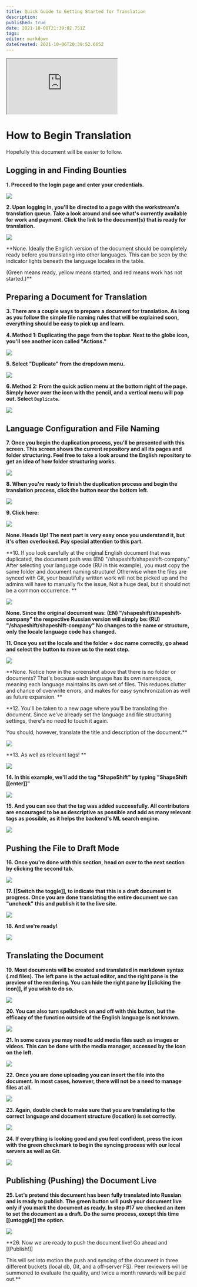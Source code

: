 ```yaml
---
title: Quick Guide to Getting Started for Translation
description: 
published: true
date: 2021-10-08T21:39:02.751Z
tags: 
editor: markdown
dateCreated: 2021-10-06T20:39:52.665Z
---
```


<iframe src="https://shapeshift.one/guides/onboarding-platform/"></iframe>

# How to Begin Translation

Hopefully this document will be easier to follow.
<br>

## Logging in and Finding Bounties

**1. Proceed to the login page and enter your credentials.**

![](https://colony-recorder.s3.amazonaws.com/files/2021-10-06/3f735edb-0327-4ac3-8c50-4f79120ef094/user_cropped_screenshot.jpeg)

**2. Upon logging in, you'll be directed to a page with the workstream's translation queue.  Take a look around and see what's currently available for work and payment. Click the link to the document(s) that is ready for translation.**

![](https://colony-recorder.s3.amazonaws.com/scribe_documents/5e0df61e-fb10-4e58-bc7c-adc44b7e164d/actions/9ee123a9-40be-455f-9293-9c221733388d/cropped_screenshot_$1633547015.jpeg)

**None. Ideally the English version of the document should be completely ready before you translating into other languages. This can be seen by the indicator lights beneath the language locales in the table. 

(Green means ready, yellow means started, and red means work has not started.)**

## Preparing a Document for Translation

**3. There are a couple ways to prepare a document for translation. As long as you follow the simple file naming rules that will be explained soon, everything should be easy to pick up and learn.**

**4. Method 1:  Duplicating the page from the topbar. Next to the globe icon, you'll see another icon called "Actions."**

![](https://colony-recorder.s3.amazonaws.com/scribe_documents/5e0df61e-fb10-4e58-bc7c-adc44b7e164d/actions/5cf8a9d4-1d14-4a52-b95a-0ca7acd2b2ca/cropped_screenshot_$1633547016.jpeg)

**5. Select "Duplicate" from the dropdown menu.**

![](https://colony-recorder.s3.amazonaws.com/files/2021-10-06/0133ca62-a064-4cef-80dc-d005c1d9bca2/user_cropped_screenshot.jpeg)

**6. Method 2: From the quick action menu at the bottom right of the page. Simply hover over the icon with the pencil, and a vertical menu will pop out. Select `Duplicate`.**

![](https://colony-recorder.s3.amazonaws.com/files/2021-10-06/fccc1df2-e4f8-47ae-be3b-36331ada1b89/user_cropped_screenshot.jpeg)

## Language Configuration and File Naming

**7. Once you begin the duplication process, you'll be presented with this screen. This screen shows the current repository and all its pages and folder structuring. Feel free to take a look around the English repository to get an idea of how folder structuring works.**

![](https://colony-recorder.s3.amazonaws.com/files/2021-10-06/254e6f41-8e13-4978-9a02-00d666b64b11/user_cropped_screenshot.jpeg)

**8. When you're ready to finish the duplication process and begin the translation process, click the button near the bottom left.**

![](https://colony-recorder.s3.amazonaws.com/scribe_documents/5e0df61e-fb10-4e58-bc7c-adc44b7e164d/actions/854a53dc-6199-4afa-a0a9-c6d59a78d560/cropped_screenshot_$1633547017.jpeg)

**9. Click here:**

![](https://colony-recorder.s3.amazonaws.com/scribe_documents/5e0df61e-fb10-4e58-bc7c-adc44b7e164d/actions/fc7704ab-d85f-4a09-b075-6c1a00c3cffb/cropped_screenshot_$1633547019.jpeg)

**None. Heads Up! The next part is very easy once you understand it, but it's often overlooked. Pay special attention to this part.**

**10. If you look carefully at the original English document that was duplicated,  the document path was (EN) "/shapeshift/shapeshift-company." After selecting your language code (RU in this example), you must copy the same folder and document naming structure! Otherwise when the files are synced with Git, your beautifully written work will not be picked up and the admins will have to manually fix the issue, Not a huge deal, but it should not be a common occurrence. **

![](https://colony-recorder.s3.amazonaws.com/scribe_documents/5e0df61e-fb10-4e58-bc7c-adc44b7e164d/actions/9ce5d5a8-8deb-4b12-a5fd-91a88e51876d/cropped_screenshot_$1633547020.jpeg)

**None. Since the original document was: 
(EN) "/shapeshift/shapeshift-company" 
the respective Russian version will simply be:
(RU) "/shapeshift/shapeshift-company"
No changes to the name or structure, only the locale language code has changed.**

**11. Once you set the locale and the folder + doc name correctly, go ahead and select the button to move us to the next step.**

![](https://colony-recorder.s3.amazonaws.com/scribe_documents/5e0df61e-fb10-4e58-bc7c-adc44b7e164d/actions/025f0e5c-d84c-4bdc-b28b-615ad9476ca4/cropped_screenshot_$1633547020.jpeg)

**None. Notice how in the screenshot above that there is no folder or documents? That's because each language has its own namespace, meaning each language maintains its own set of files. This reduces clutter and chance of overwrite errors, and makes for easy synchronization as well as future expansion.  **

**12. You'll be taken to a new page where you'll be translating the document. Since we've already set the language and file structuring settings, there's no need to touch it again. 

You should, however, translate the title and description of the document.**

![](https://colony-recorder.s3.amazonaws.com/files/2021-10-06/69e6bb64-9ee3-414b-a69f-a0939cb50fb1/user_cropped_screenshot.jpeg)

**13. As well as relevant tags! **

![](https://colony-recorder.s3.amazonaws.com/scribe_documents/5e0df61e-fb10-4e58-bc7c-adc44b7e164d/actions/a016d783-0a58-4ac3-87aa-7669a0070673/cropped_screenshot_$1633547021.jpeg)

**14. In this example, we'll add the tag "ShapeShift" by typing "ShapeShift [[enter]]"**

![](https://colony-recorder.s3.amazonaws.com/scribe_documents/5e0df61e-fb10-4e58-bc7c-adc44b7e164d/actions/43c2ae96-ac86-4418-87f5-af20e7546233/cropped_screenshot_$1633547022.jpeg)

**15. And you can see that the tag was added successfully. All contributors are encouraged to be as descriptive as possible and add as many relevant tags as possible, as it helps the backend's ML search engine.**

![](https://colony-recorder.s3.amazonaws.com/scribe_documents/5e0df61e-fb10-4e58-bc7c-adc44b7e164d/actions/bea6977e-525e-44fd-890a-4745d1709d4a/cropped_screenshot_$1633547023.jpeg)

## Pushing the File to Draft Mode

**16. Once you're done with this section, head on over to the next section by clicking the second tab.**

![](https://colony-recorder.s3.amazonaws.com/scribe_documents/5e0df61e-fb10-4e58-bc7c-adc44b7e164d/actions/046c5c24-9501-4a28-854e-e54681073556/cropped_screenshot_$1633547025.jpeg)

**17. [[Switch the toggle]],  to indicate that this is a draft document in progress. Once you are done translating the entire document we can "uncheck" this and publish it to the live site.**

![](https://colony-recorder.s3.amazonaws.com/scribe_documents/5e0df61e-fb10-4e58-bc7c-adc44b7e164d/actions/d2fcdcd2-5d9a-4f90-94c4-5d63d02e0fd1/cropped_screenshot_$1633547025.jpeg)

**18. And we're ready!**

![](https://colony-recorder.s3.amazonaws.com/scribe_documents/5e0df61e-fb10-4e58-bc7c-adc44b7e164d/actions/b4773b48-3978-48ce-bd8d-79442ef817a7/cropped_screenshot_$1633547026.jpeg)

## Translating the Document

**19. Most documents will be created and translated in markdown syntax (.md files). The left pane is the actual editor, and the right pane is the preview of the rendering. You can hide the right pane by [[clicking the icon]], if you wish to do so.**

![](https://colony-recorder.s3.amazonaws.com/scribe_documents/5e0df61e-fb10-4e58-bc7c-adc44b7e164d/actions/041824c9-b8f0-4388-a3a6-5553a9d8d712/cropped_screenshot_$1633547026.jpeg)

**20. You can also turn spellcheck on and off with this button, but the efficacy of the function outside of the English language is not known.**

![](https://colony-recorder.s3.amazonaws.com/scribe_documents/5e0df61e-fb10-4e58-bc7c-adc44b7e164d/actions/d087f297-27cd-4f3b-a27d-f3df67d34409/cropped_screenshot_$1633547028.jpeg)

**21. In some cases you may need to add media files such as images or videos. This can be done with the media manager, accessed by the icon on the left.**

![](https://colony-recorder.s3.amazonaws.com/scribe_documents/5e0df61e-fb10-4e58-bc7c-adc44b7e164d/actions/4499ae3a-804c-4d8b-9d58-a63140d4d85d/cropped_screenshot_$1633547028.jpeg)

**22. Once you are done uploading you can insert the file into the document. In most cases, however, there will not be a need to manage files at all.**

![](https://colony-recorder.s3.amazonaws.com/scribe_documents/5e0df61e-fb10-4e58-bc7c-adc44b7e164d/actions/37d31693-bc64-4b9e-ad40-d2fd291c9227/cropped_screenshot_$1633547029.jpeg)

**23. Again, double check to make sure that you are translating to the correct language and document structure (location) is set correctly.**

![](https://colony-recorder.s3.amazonaws.com/scribe_documents/5e0df61e-fb10-4e58-bc7c-adc44b7e164d/actions/0dc7cef2-e89b-426e-8101-0bc82f3f779a/cropped_screenshot_$1633547030.jpeg)

**24. If everything is looking good and you feel confident, press the icon with the green checkmark to begin the syncing process with our local servers as well as Git.**

![](https://colony-recorder.s3.amazonaws.com/scribe_documents/5e0df61e-fb10-4e58-bc7c-adc44b7e164d/actions/99bd562c-3024-47ef-ac6e-f11cd8465aa3/cropped_screenshot_$1633547030.jpeg)

## Publishing (Pushing) the Document Live

**25. Let's pretend this document has been fully translated into Russian and is ready to publish.  The green button will push your document live only if you mark the document as ready.  In step #17 we checked an item to set the document as a draft. Do the same process, except this time [[untoggle]] the option.**

![](https://colony-recorder.s3.amazonaws.com/scribe_documents/5e0df61e-fb10-4e58-bc7c-adc44b7e164d/actions/15847cda-86b8-452f-9730-9df494f13bf9/cropped_screenshot_$1633552048.png)

**26. Now we are ready to push the document live! Go ahead and [[Publish!]]

This will set into motion the push and syncing of the document in three different buckets (local db, Git, and a off-server FS). Peer reviewers will be summoned to evaluate the quality, and twice a month rewards will be paid out.**



